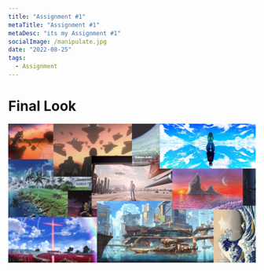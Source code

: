 ```yaml
---
title: "Assignment #1"
metaTitle: "Assignment #1"
metaDesc: "its my Assignment #1"
socialImage: /manipulate.jpg
date: "2022-08-25"
tags:
  - Assignment
---
```


# Final Look

![AlienWorld](https://github.com/KabakaWilliam/wills-blog/blob/main/BlogPics/moodBoard/moodBoard.jpg?raw=true)
